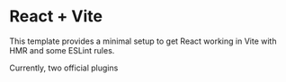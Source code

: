 # React + Vite

This template provides a minimal setup to get React working in Vite with HMR and some ESLint rules.

Currently, two official plugins 
